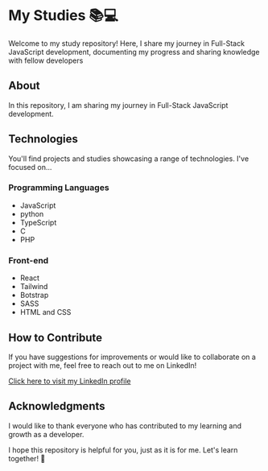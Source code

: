 # My Studies 📚💻

Welcome to my study repository! Here, I share my journey in Full-Stack JavaScript development, documenting my progress and sharing knowledge with fellow developers

## About

In this repository, I am sharing my journey in Full-Stack JavaScript development.

## Technologies

You'll find projects and studies showcasing a range of technologies. I've focused on...

### Programming Languages
<ul>
  <li>JavaScript</li>
  <li>python</li>
  <li>TypeScript</li>
  <li>C</li>
  <li>PHP</li>
</ul>

### Front-end
<ul>
  <li>React</li>
  <li>Tailwind</li>
  <li>Botstrap</li>
  <li>SASS</li>
  <li>HTML and CSS</li>
</ul>

## How to Contribute

If you have suggestions for improvements or would like to collaborate on a project with me, feel free to reach out to me on LinkedIn!

[Click here to visit my LinkedIn profile](https://www.linkedin.com/in/renansilvadev/)

## Acknowledgments

I would like to thank everyone who has contributed to my learning and growth as a developer.

I hope this repository is helpful for you, just as it is for me. Let's learn together! 🚀
